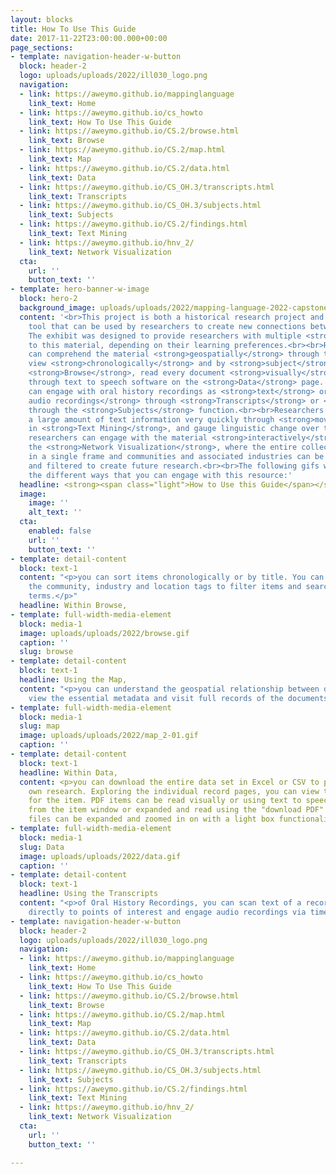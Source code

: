 ```yaml
---
layout: blocks
title: How To Use This Guide
date: 2017-11-22T23:00:00.000+00:00
page_sections:
- template: navigation-header-w-button
  block: header-2
  logo: uploads/uploads/2022/ill030_logo.png
  navigation:
  - link: https://aweymo.github.io/mappinglanguage
    link_text: Home
  - link: https://aweymo.github.io/cs_howto
    link_text: How To Use This Guide
  - link: https://aweymo.github.io/CS.2/browse.html
    link_text: Browse
  - link: https://aweymo.github.io/CS.2/map.html
    link_text: Map
  - link: https://aweymo.github.io/CS.2/data.html
    link_text: Data
  - link: https://aweymo.github.io/CS_OH.3/transcripts.html
    link_text: Transcripts
  - link: https://aweymo.github.io/CS_OH.3/subjects.html
    link_text: Subjects
  - link: https://aweymo.github.io/CS.2/findings.html
    link_text: Text Mining
  - link: https://aweymo.github.io/hnv_2/
    link_text: Network Visualization
  cta:
    url: ''
    button_text: ''
- template: hero-banner-w-image
  block: hero-2
  background_image: uploads/uploads/2022/mapping-language-2022-capstone-project.png
  content: '<br>This project is both a historical research project and a pedagogical
    tool that can be used by researchers to create new connections between these materials.
    The exhibit was designed to provide researchers with multiple <strong>"ways in"</strong>
    to this material, depending on their learning preferences.<br><br>Researchers
    can comprehend the material <strong>geospatially</strong> through the <strong>Map</strong>,
    view <strong>chronologically</strong> and by <strong>subject</strong> tag through
    <strong>Browse</strong>, read every document <strong>visually</strong> or <strong>aurally</strong>
    through text to speech software on the <strong>Data</strong> page. Researchers
    can engage with oral history recordings as <strong>text</strong> or <strong>original
    audio recordings</strong> through <strong>Transcripts</strong> or <strong>visually</strong>,
    through the <strong>Subjects</strong> function.<br><br>Researchers can understand
    a large amount of text information very quickly through <strong>moving images</strong>
    in <strong>Text Mining</strong>, and gauge linguistic change over time. Finally,
    researchers can engage with the material <strong>interactively</strong> through
    the <strong>Network Visualization</strong>, where the entire collection is represented
    in a single frame and communities and associated industries can be highlighted
    and filtered to create future research.<br><br>The following gifs will show you
    the different ways that you can engage with this resource:'
  headline: <strong><span class="light">How to Use this Guide</span></strong>
  image:
    image: ''
    alt_text: ''
  cta:
    enabled: false
    url: ''
    button_text: ''
- template: detail-content
  block: text-1
  content: "<p>you can sort items chronologically or by title. You can engage with
    the community, industry and location tags to filter items and search for specific
    terms.</p>"
  headline: Within Browse,
- template: full-width-media-element
  block: media-1
  image: uploads/uploads/2022/browse.gif
  caption: ''
  slug: browse
- template: detail-content
  block: text-1
  headline: Using the Map,
  content: "<p>you can understand the geospatial relationship between documents, quickly
    view the essential metadata and visit full records of the documents.</p>"
- template: full-width-media-element
  block: media-1
  slug: map
  image: uploads/uploads/2022/map_2-01.gif
  caption: ''
- template: detail-content
  block: text-1
  headline: Within Data,
  content: <p>you can download the entire data set in Excel or CSV to pursue your
    own research. Exploring the individual record pages, you can view the full metadata
    for the item. PDF items can be read visually or using text to speech directly
    from the item window or expanded and read using the "download PDF" button. Image
    files can be expanded and zoomed in on with a light box functionality.</p>
- template: full-width-media-element
  block: media-1
  slug: Data
  image: uploads/uploads/2022/data.gif
  caption: ''
- template: detail-content
  block: text-1
  headline: Using the Transcripts
  content: "<p>of Oral History Recordings, you can scan text of a recording and jump
    directly to points of interest and engage audio recordings via timestamp.</p>"
- template: navigation-header-w-button
  block: header-2
  logo: uploads/uploads/2022/ill030_logo.png
  navigation:
  - link: https://aweymo.github.io/mappinglanguage
    link_text: Home
  - link: https://aweymo.github.io/cs_howto
    link_text: How To Use This Guide
  - link: https://aweymo.github.io/CS.2/browse.html
    link_text: Browse
  - link: https://aweymo.github.io/CS.2/map.html
    link_text: Map
  - link: https://aweymo.github.io/CS.2/data.html
    link_text: Data
  - link: https://aweymo.github.io/CS_OH.3/transcripts.html
    link_text: Transcripts
  - link: https://aweymo.github.io/CS_OH.3/subjects.html
    link_text: Subjects
  - link: https://aweymo.github.io/CS.2/findings.html
    link_text: Text Mining
  - link: https://aweymo.github.io/hnv_2/
    link_text: Network Visualization
  cta:
    url: ''
    button_text: ''

---
```

